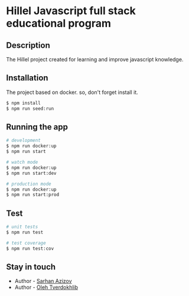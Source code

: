 # Hillel Javascript full stack educational program

## Description

The Hillel project created for learning and improve javascript knowledge.

## Installation
The project based on docker. so, don't forget install it.

```bash
$ npm install
$ npm run seed:run
```

## Running the app

```bash
# development
$ npm run docker:up
$ npm run start

# watch mode
$ npm run docker:up
$ npm run start:dev

# production mode
$ npm run docker:up
$ npm run start:prod
```

## Test

```bash
# unit tests
$ npm run test

# test coverage
$ npm run test:cov
```

## Stay in touch

- Author - [Sarhan Azizov](https://github.com/sarhan-azizov)
- Author - [Oleh Tverdokhlib](https://github.com/olezhek85)